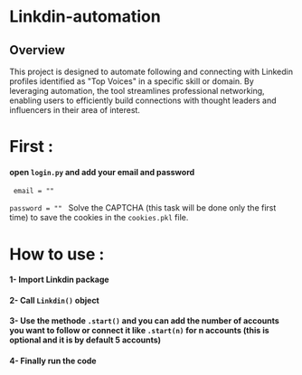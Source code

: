 # Linkdin-automation
## Overview

This project is designed to automate following and connecting with Linkedin profiles identified as "Top Voices" in a specific skill or domain. By leveraging automation, the tool streamlines professional networking, enabling users to efficiently build connections with thought leaders and influencers in their area of interest.

# First : 
#### open `login.py` and add your email and password
`
email = ""`

`password = ""
`
Solve the CAPTCHA (this task will be done only the first time) to save the cookies in the `cookies.pkl` file.

# How to use : 
#### 1- Import Linkdin package
#### 2- Call `Linkdin()` object
#### 3- Use the methode `.start()` and you can add the number of accounts you want to follow or connect it like `.start(n)` for n accounts (this is optional and it is by default 5 accounts)
#### 4- Finally run the code
